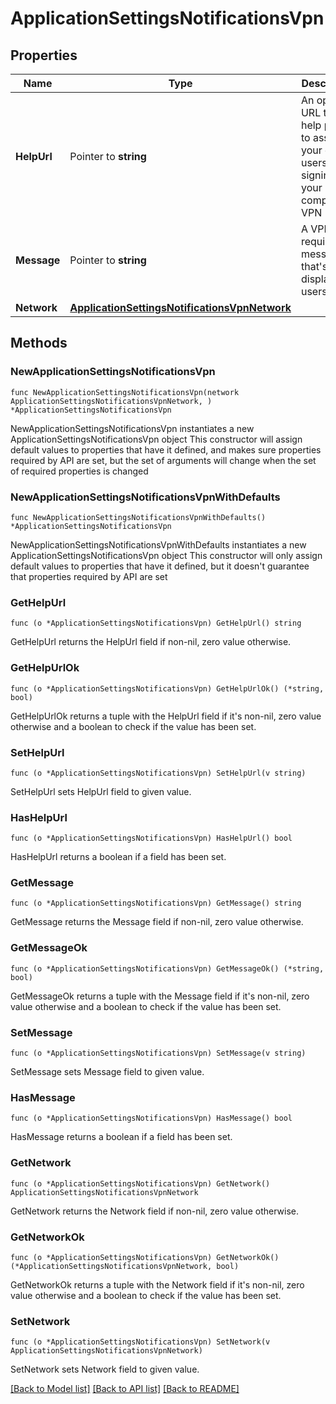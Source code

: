# ApplicationSettingsNotificationsVpn

## Properties

Name | Type | Description | Notes
------------ | ------------- | ------------- | -------------
**HelpUrl** | Pointer to **string** | An optional URL to a help page to assist your end users in signing in to your company VPN | [optional] 
**Message** | Pointer to **string** | A VPN requirement message that&#39;s displayed to users | [optional] 
**Network** | [**ApplicationSettingsNotificationsVpnNetwork**](ApplicationSettingsNotificationsVpnNetwork.md) |  | 

## Methods

### NewApplicationSettingsNotificationsVpn

`func NewApplicationSettingsNotificationsVpn(network ApplicationSettingsNotificationsVpnNetwork, ) *ApplicationSettingsNotificationsVpn`

NewApplicationSettingsNotificationsVpn instantiates a new ApplicationSettingsNotificationsVpn object
This constructor will assign default values to properties that have it defined,
and makes sure properties required by API are set, but the set of arguments
will change when the set of required properties is changed

### NewApplicationSettingsNotificationsVpnWithDefaults

`func NewApplicationSettingsNotificationsVpnWithDefaults() *ApplicationSettingsNotificationsVpn`

NewApplicationSettingsNotificationsVpnWithDefaults instantiates a new ApplicationSettingsNotificationsVpn object
This constructor will only assign default values to properties that have it defined,
but it doesn't guarantee that properties required by API are set

### GetHelpUrl

`func (o *ApplicationSettingsNotificationsVpn) GetHelpUrl() string`

GetHelpUrl returns the HelpUrl field if non-nil, zero value otherwise.

### GetHelpUrlOk

`func (o *ApplicationSettingsNotificationsVpn) GetHelpUrlOk() (*string, bool)`

GetHelpUrlOk returns a tuple with the HelpUrl field if it's non-nil, zero value otherwise
and a boolean to check if the value has been set.

### SetHelpUrl

`func (o *ApplicationSettingsNotificationsVpn) SetHelpUrl(v string)`

SetHelpUrl sets HelpUrl field to given value.

### HasHelpUrl

`func (o *ApplicationSettingsNotificationsVpn) HasHelpUrl() bool`

HasHelpUrl returns a boolean if a field has been set.

### GetMessage

`func (o *ApplicationSettingsNotificationsVpn) GetMessage() string`

GetMessage returns the Message field if non-nil, zero value otherwise.

### GetMessageOk

`func (o *ApplicationSettingsNotificationsVpn) GetMessageOk() (*string, bool)`

GetMessageOk returns a tuple with the Message field if it's non-nil, zero value otherwise
and a boolean to check if the value has been set.

### SetMessage

`func (o *ApplicationSettingsNotificationsVpn) SetMessage(v string)`

SetMessage sets Message field to given value.

### HasMessage

`func (o *ApplicationSettingsNotificationsVpn) HasMessage() bool`

HasMessage returns a boolean if a field has been set.

### GetNetwork

`func (o *ApplicationSettingsNotificationsVpn) GetNetwork() ApplicationSettingsNotificationsVpnNetwork`

GetNetwork returns the Network field if non-nil, zero value otherwise.

### GetNetworkOk

`func (o *ApplicationSettingsNotificationsVpn) GetNetworkOk() (*ApplicationSettingsNotificationsVpnNetwork, bool)`

GetNetworkOk returns a tuple with the Network field if it's non-nil, zero value otherwise
and a boolean to check if the value has been set.

### SetNetwork

`func (o *ApplicationSettingsNotificationsVpn) SetNetwork(v ApplicationSettingsNotificationsVpnNetwork)`

SetNetwork sets Network field to given value.



[[Back to Model list]](../README.md#documentation-for-models) [[Back to API list]](../README.md#documentation-for-api-endpoints) [[Back to README]](../README.md)


